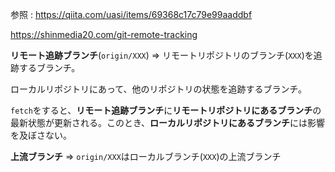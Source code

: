 参照 : https://qiita.com/uasi/items/69368c17c79e99aaddbf

https://shinmedia20.com/git-remote-tracking

**リモート追跡ブランチ**(`origin/XXX`) ⇒ リモートリポジトリのブランチ(`XXX`)を追跡するブランチ。

ローカルリポジトリにあって、他のリポジトリの状態を追跡するブランチ。

`fetch`をすると、**リモート追跡ブランチ**に**リモートリポジトリにあるブランチ**の最新状態が更新される。このとき、**ローカルリポジトリにあるブランチ**には影響を及ぼさない。

**上流ブランチ** ⇒ `origin/XXX`はローカルブランチ(`XXX`)の上流ブランチ

